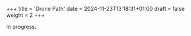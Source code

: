 +++
title = 'Drone Path'
date = 2024-11-23T13:18:31+01:00
draft = false
weight = 2
+++

In progress.